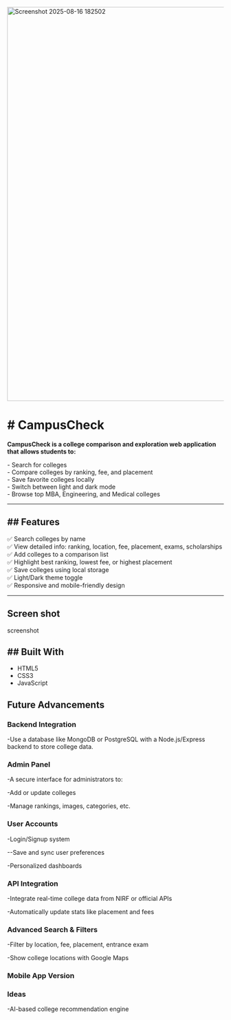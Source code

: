 <img width="1858" height="916" alt="Screenshot 2025-08-16 182502" src="https://github.com/user-attachments/assets/8f238f70-08ba-4b9b-a8cc-cf2d35fb13f8" /><h1># CampusCheck</h1>

<p><b>CampusCheck is a college comparison and exploration web application that allows students to:</b></p>

<p>- Search for colleges<br>
- Compare colleges by ranking, fee, and placement<br>
- Save favorite colleges locally<br>
- Switch between light and dark mode<br>
- Browse top MBA, Engineering, and Medical colleges</p>

---

<h2>## Features</h2>

✅ Search colleges by name  
✅ View detailed info: ranking, location, fee, placement, exams, scholarships  
✅ Add colleges to a comparison list  
✅ Highlight best ranking, lowest fee, or highest placement  
✅ Save colleges using local storage  
✅ Light/Dark theme toggle  
✅ Responsive and mobile-friendly design

---
<h2>Screen shot</h2>
    <a src="![Uploading image.png…]()
">screenshot</a>
<h2>##  Built With</h2>

-  HTML5  
-  CSS3  
-  JavaScript 

<h2>Future Advancements</h2> 

<h3> Backend Integration</h3>

-Use a database like MongoDB or PostgreSQL with a Node.js/Express backend to store college data.

<h3>Admin Panel</h3>
-A secure interface for administrators to:

-Add or update colleges

-Manage rankings, images, categories, etc.

<h3>User Accounts</h3>

-Login/Signup system

--Save and sync user preferences

-Personalized dashboards

<h3>API Integration</h3>

-Integrate real-time college data from NIRF or official APIs

-Automatically update stats like placement and fees

<h3>Advanced Search & Filters</h3>

-Filter by location, fee, placement, entrance exam

-Show college locations with Google Maps

<h3>Mobile App Version</h3>


<h3>Ideas</h3> 

  -AI-based college recommendation engine

